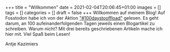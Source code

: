 +++
title = "Willkommen"
date = 2021-02-04T20:06:45+01:00
images = []
tags = []
categories = []
draft = false
+++
Willkommen auf meinem Blog! Auf Fosstodon habe ich von der Aktion 
["#100daystooffload"](https://fosstodon.org/web/timelines/tag/100daystooffload)
gelesen. Es geht darum, an 100 aufeinanderfolgenden Tagen jeweils einen Blogartikel zu schreiben.
Warum nicht? Mit drei bereits geschriebenen Artikeln mache ich hier mit. Viel Spaß
beim Lesen!

Antje Kazimiers
